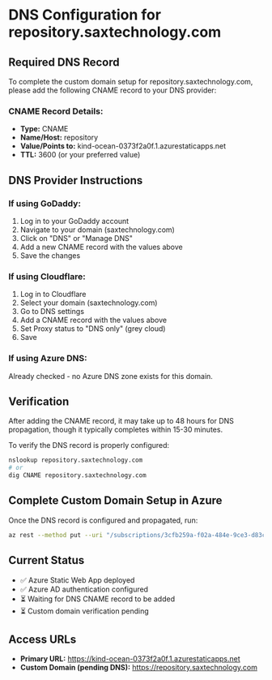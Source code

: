 # DNS Configuration for repository.saxtechnology.com

## Required DNS Record

To complete the custom domain setup for repository.saxtechnology.com, please add the following CNAME record to your DNS provider:

### CNAME Record Details:
- **Type:** CNAME
- **Name/Host:** repository
- **Value/Points to:** kind-ocean-0373f2a0f.1.azurestaticapps.net
- **TTL:** 3600 (or your preferred value)

## DNS Provider Instructions

### If using GoDaddy:
1. Log in to your GoDaddy account
2. Navigate to your domain (saxtechnology.com)
3. Click on "DNS" or "Manage DNS"
4. Add a new CNAME record with the values above
5. Save the changes

### If using Cloudflare:
1. Log in to Cloudflare
2. Select your domain (saxtechnology.com)
3. Go to DNS settings
4. Add a CNAME record with the values above
5. Set Proxy status to "DNS only" (grey cloud)
6. Save

### If using Azure DNS:
Already checked - no Azure DNS zone exists for this domain.

## Verification

After adding the CNAME record, it may take up to 48 hours for DNS propagation, though it typically completes within 15-30 minutes.

To verify the DNS record is properly configured:
```bash
nslookup repository.saxtechnology.com
# or
dig CNAME repository.saxtechnology.com
```

## Complete Custom Domain Setup in Azure

Once the DNS record is configured and propagated, run:
```bash
az rest --method put --uri "/subscriptions/3cfb259a-f02a-484e-9ce3-d83c21fd0ddb/resourceGroups/SAXTech-AI/providers/Microsoft.Web/staticSites/SAXTech-Artifacts/customDomains/repository.saxtechnology.com?api-version=2022-09-01" --body '{"properties":{"domainName":"repository.saxtechnology.com","validationMethod":"cname-delegation"}}'
```

## Current Status
- ✅ Azure Static Web App deployed
- ✅ Azure AD authentication configured
- ⏳ Waiting for DNS CNAME record to be added
- ⏳ Custom domain verification pending

## Access URLs
- **Primary URL:** https://kind-ocean-0373f2a0f.1.azurestaticapps.net
- **Custom Domain (pending DNS):** https://repository.saxtechnology.com
